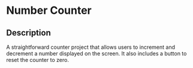 # Number Counter

## Description
A straightforward counter project that allows users to increment and decrement a number displayed on the screen. It also includes a button to reset the counter to zero.
